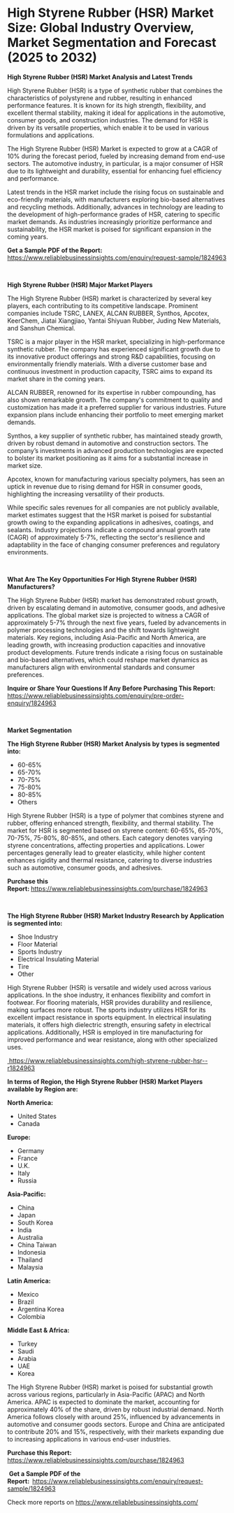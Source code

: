<p><h1>High Styrene Rubber (HSR) Market Size: Global Industry Overview, Market Segmentation and Forecast (2025 to 2032)</h1></p><p><strong>High Styrene Rubber (HSR) Market Analysis and Latest Trends</strong></p>
<p><p>High Styrene Rubber (HSR) is a type of synthetic rubber that combines the characteristics of polystyrene and rubber, resulting in enhanced performance features. It is known for its high strength, flexibility, and excellent thermal stability, making it ideal for applications in the automotive, consumer goods, and construction industries. The demand for HSR is driven by its versatile properties, which enable it to be used in various formulations and applications.</p><p>The High Styrene Rubber (HSR) Market is expected to grow at a CAGR of 10% during the forecast period, fueled by increasing demand from end-use sectors. The automotive industry, in particular, is a major consumer of HSR due to its lightweight and durability, essential for enhancing fuel efficiency and performance. </p><p>Latest trends in the HSR market include the rising focus on sustainable and eco-friendly materials, with manufacturers exploring bio-based alternatives and recycling methods. Additionally, advances in technology are leading to the development of high-performance grades of HSR, catering to specific market demands. As industries increasingly prioritize performance and sustainability, the HSR market is poised for significant expansion in the coming years.</p></p>
<p><strong>Get a Sample PDF of the Report:&nbsp;</strong> <a href="https://www.reliablebusinessinsights.com/enquiry/request-sample/1824963?utm_campaign=2306&utm_medium=2&utm_source=Github&utm_content=ia&utm_term=03042025&utm_id=high-styrene-rubber-hsr">https://www.reliablebusinessinsights.com/enquiry/request-sample/1824963</a></p>
<p>&nbsp;</p>
<p><strong>High Styrene Rubber (HSR) Major Market Players</strong></p>
<p><p>The High Styrene Rubber (HSR) market is characterized by several key players, each contributing to its competitive landscape. Prominent companies include TSRC, LANEX, ALCAN RUBBER, Synthos, Apcotex, KeerChem, Jiatai Xiangjiao, Yantai Shiyuan Rubber, Juding New Materials, and Sanshun Chemical.</p><p>TSRC is a major player in the HSR market, specializing in high-performance synthetic rubber. The company has experienced significant growth due to its innovative product offerings and strong R&D capabilities, focusing on environmentally friendly materials. With a diverse customer base and continuous investment in production capacity, TSRC aims to expand its market share in the coming years.</p><p>ALCAN RUBBER, renowned for its expertise in rubber compounding, has also shown remarkable growth. The company's commitment to quality and customization has made it a preferred supplier for various industries. Future expansion plans include enhancing their portfolio to meet emerging market demands.</p><p>Synthos, a key supplier of synthetic rubber, has maintained steady growth, driven by robust demand in automotive and construction sectors. The company’s investments in advanced production technologies are expected to bolster its market positioning as it aims for a substantial increase in market size.</p><p>Apcotex, known for manufacturing various specialty polymers, has seen an uptick in revenue due to rising demand for HSR in consumer goods, highlighting the increasing versatility of their products. </p><p>While specific sales revenues for all companies are not publicly available, market estimates suggest that the HSR market is poised for substantial growth owing to the expanding applications in adhesives, coatings, and sealants. Industry projections indicate a compound annual growth rate (CAGR) of approximately 5-7%, reflecting the sector's resilience and adaptability in the face of changing consumer preferences and regulatory environments.</p></p>
<p>&nbsp;</p>
<p><strong>What Are The Key Opportunities For High Styrene Rubber (HSR) Manufacturers?</strong></p>
<p><p>The High Styrene Rubber (HSR) market has demonstrated robust growth, driven by escalating demand in automotive, consumer goods, and adhesive applications. The global market size is projected to witness a CAGR of approximately 5-7% through the next five years, fueled by advancements in polymer processing technologies and the shift towards lightweight materials. Key regions, including Asia-Pacific and North America, are leading growth, with increasing production capacities and innovative product developments. Future trends indicate a rising focus on sustainable and bio-based alternatives, which could reshape market dynamics as manufacturers align with environmental standards and consumer preferences.</p></p>
<p><strong>Inquire or Share Your Questions If Any Before Purchasing This Report:</strong> <a href="https://www.reliablebusinessinsights.com/enquiry/pre-order-enquiry/1824963?utm_campaign=2306&utm_medium=2&utm_source=Github&utm_content=ia&utm_term=03042025&utm_id=high-styrene-rubber-hsr">https://www.reliablebusinessinsights.com/enquiry/pre-order-enquiry/1824963</a></p>
<p>&nbsp;</p>
<p><strong>Market Segmentation</strong></p>
<p><strong>The High Styrene Rubber (HSR) Market Analysis by types is segmented into:</strong></p>
<p><ul><li>60-65%</li><li>65-70%</li><li>70-75%</li><li>75-80%</li><li>80-85%</li><li>Others</li></ul></p>
<p><p>High Styrene Rubber (HSR) is a type of polymer that combines styrene and rubber, offering enhanced strength, flexibility, and thermal stability. The market for HSR is segmented based on styrene content: 60-65%, 65-70%, 70-75%, 75-80%, 80-85%, and others. Each category denotes varying styrene concentrations, affecting properties and applications. Lower percentages generally lead to greater elasticity, while higher content enhances rigidity and thermal resistance, catering to diverse industries such as automotive, consumer goods, and adhesives.</p></p>
<p><strong>Purchase this Report:&nbsp;</strong><a href="https://www.reliablebusinessinsights.com/purchase/1824963?utm_campaign=2306&utm_medium=2&utm_source=Github&utm_content=ia&utm_term=03042025&utm_id=high-styrene-rubber-hsr">https://www.reliablebusinessinsights.com/purchase/1824963</a></p>
<p>&nbsp;</p>
<p><strong>The High Styrene Rubber (HSR) Market Industry Research by Application is segmented into:</strong></p>
<p><ul><li>Shoe Industry</li><li>Floor Material</li><li>Sports Industry</li><li>Electrical Insulating Material</li><li>Tire</li><li>Other</li></ul></p>
<p><p>High Styrene Rubber (HSR) is versatile and widely used across various applications. In the shoe industry, it enhances flexibility and comfort in footwear. For flooring materials, HSR provides durability and resilience, making surfaces more robust. The sports industry utilizes HSR for its excellent impact resistance in sports equipment. In electrical insulating materials, it offers high dielectric strength, ensuring safety in electrical applications. Additionally, HSR is employed in tire manufacturing for improved performance and wear resistance, along with other specialized uses.</p></p>
<p><a href="https://www.reliablebusinessinsights.com/high-styrene-rubber-hsr--r1824963?utm_campaign=2306&utm_medium=2&utm_source=Github&utm_content=ia&utm_term=03042025&utm_id=high-styrene-rubber-hsr">&nbsp;https://www.reliablebusinessinsights.com/high-styrene-rubber-hsr--r1824963</a></p>
<p><strong>In terms of Region, the High Styrene Rubber (HSR) Market Players available by Region are:</strong></p>
<p>
    <p> <strong> North America: </strong>
        <ul>
            <li>United States</li>
            <li>Canada</li>
        </ul>
        </p> 
    <p> <strong> Europe: </strong>
        <ul>
            <li>Germany</li>
            <li>France</li>
            <li>U.K.</li>
            <li>Italy</li>
            <li>Russia</li>
        </ul>
        </p> 
    <p> <strong> Asia-Pacific: </strong>
        <ul>
            <li>China</li>
            <li>Japan</li>
            <li>South Korea</li>
            <li>India</li>
            <li>Australia</li>
            <li>China Taiwan</li>
            <li>Indonesia</li>
            <li>Thailand</li>
            <li>Malaysia</li>
        </ul>
        </p> 
    <p> <strong> Latin America: </strong>
        <ul>
            <li>Mexico</li>
            <li>Brazil</li>
            <li>Argentina Korea</li>
            <li>Colombia</li>
        </ul>
        </p> 
    <p> <strong> Middle East & Africa: </strong>
        <ul>
            <li>Turkey</li>
            <li>Saudi</li>
            <li>Arabia</li>
            <li>UAE</li>
            <li>Korea</li>
        </ul>
    </p>
    </p>
<p><p>The High Styrene Rubber (HSR) market is poised for substantial growth across various regions, particularly in Asia-Pacific (APAC) and North America. APAC is expected to dominate the market, accounting for approximately 40% of the share, driven by robust industrial demand. North America follows closely with around 25%, influenced by advancements in automotive and consumer goods sectors. Europe and China are anticipated to contribute 20% and 15%, respectively, with their markets expanding due to increasing applications in various end-user industries.</p></p>
<p><strong>Purchase this Report: </strong><a href="https://www.reliablebusinessinsights.com/purchase/1824963?utm_campaign=2306&utm_medium=2&utm_source=Github&utm_content=ia&utm_term=03042025&utm_id=high-styrene-rubber-hsr">https://www.reliablebusinessinsights.com/purchase/1824963</a></p>
<p>&nbsp;<strong>Get a Sample PDF of the Report:&nbsp;&nbsp;</strong><a href="https://www.reliablebusinessinsights.com/enquiry/request-sample/1824963?utm_campaign=2306&utm_medium=2&utm_source=Github&utm_content=ia&utm_term=03042025&utm_id=high-styrene-rubber-hsr">https://www.reliablebusinessinsights.com/enquiry/request-sample/1824963</a></p>
<p><strong></strong></p>
<p>Check more reports on <a href="https://www.reliablebusinessinsights.com/?utm_campaign=2306&utm_medium=2&utm_source=Github&utm_content=ia&utm_term=03042025&utm_id=high-styrene-rubber-hsr">https://www.reliablebusinessinsights.com/</a></p>